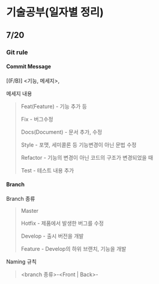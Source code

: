 # 기술공부(일자별 정리)

## 7/20

### Git rule

#### Commit Message

[<type>(F/B)] <기능, 메세지>, <Jira key>

메세지 내용

>Feat(Feature) - 기능 추가 등
>
>Fix - 버그수정
>
>Docs(Document) - 문서 추가, 수정
>
>Style - 포맷, 세미콜론 등 기능변경이 아닌 문법 수정
>
>Refactor - 기능의 변경이 아닌 코드의 구조가 변경되었을 때
>
>Test - 테스트 내용 추가

#### Branch

Branch 종류

>Master
>
>Hotfix - 제품에서 발생한 버그를 수정
>
>Develop - 출시 버전을 개발
>
>Feature - Develop의 하위 브랜치, 기능을 개발

Naming 규칙

><branch 종류>-<Front | Back>-<Action>



